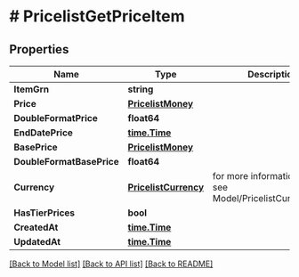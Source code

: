 # # PricelistGetPriceItem


## Properties 


Name | Type | Description | Notes
------------ | ------------- | ------------- | -------------
**ItemGrn**| **string** |   | [optional]
**Price**| [**PricelistMoney**](PricelistMoney.md) |   | [optional]
**DoubleFormatPrice**| **float64** |   | [optional]
**EndDatePrice**| [**time.Time**](time.Time.md) |   | [optional]
**BasePrice**| [**PricelistMoney**](PricelistMoney.md) |   | [optional]
**DoubleFormatBasePrice**| **float64** |   | [optional]
**Currency**| [**PricelistCurrency**](PricelistCurrency.md) |  for more information please, see Model/PricelistCurrency.php  | [optional] [default to PRICELISTCURRENCY_XXX]
**HasTierPrices**| **bool** |   | [optional]
**CreatedAt**| [**time.Time**](time.Time.md) |   | [optional]
**UpdatedAt**| [**time.Time**](time.Time.md) |   | [optional]


[[Back to Model list]](../../README.md#models) [[Back to API list]](../../README.md#endpoints) [[Back to README]](../../README.md)

